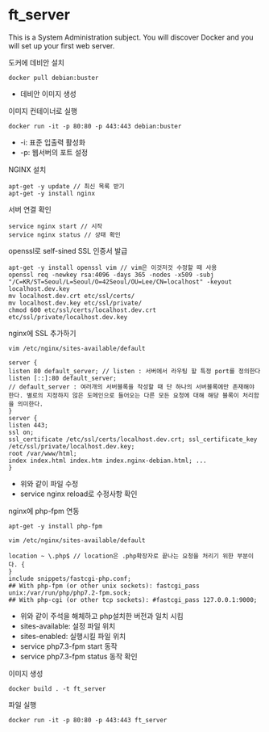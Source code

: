 # ft_server
This is a System Administration subject. You will discover Docker and you will set up your first web server.

도커에 데비안 설치
```
docker pull debian:buster
```
- 데비안 이미지 생성

이미지 컨테이너로 실행
```
docker run -it -p 80:80 -p 443:443 debian:buster
```
- -i: 표준 입출력 활성화
- -p: 웹서버의 포트 설정

NGINX 설치
```
apt-get -y update // 최신 목록 받기
apt-get -y install nginx
```

서버 연결 확인
```
service nginx start // 시작
service nginx status // 상태 확인
```

openssl로 self-sined SSL 인증서 발급
```
apt-get -y install openssl vim // vim은 이것저것 수정할 때 사용
openssl req -newkey rsa:4096 -days 365 -nodes -x509 -subj "/C=KR/ST=Seoul/L=Seoul/O=42Seoul/OU=Lee/CN=localhost" -keyout localhost.dev.key
mv localhost.dev.crt etc/ssl/certs/
mv localhost.dev.key etc/ssl/private/
chmod 600 etc/ssl/certs/localhost.dev.crt etc/ssl/private/localhost.dev.key
```

nginx에 SSL 추가하기
```
vim /etc/nginx/sites-available/default

server {
listen 80 default_server; // listen : 서버에서 라우팅 할 특정 port를 정의한다 listen [::]:80 default_server;
// default_server : 여러개의 서버블록을 작성할 때 단 하나의 서버블록에만 존재해야 한다. 별로의 지정하지 않은 도메인으로 들어오는 다른 모든 요청에 대해 해당 블록이 처리함을 의미한다.
}
server {
listen 443;
ssl on;
ssl_certificate /etc/ssl/certs/localhost.dev.crt; ssl_certificate_key /etc/ssl/private/localhost.dev.key;
root /var/www/html;
index index.html index.htm index.nginx-debian.html; ...
}
```
- 위와 같이 파일 수정
- service nginx reload로 수정사항 확인

nginx에 php-fpm 연동
```
apt-get -y install php-fpm

vim /etc/nginx/sites-available/default

location ~ \.php$ // location은 .php확장자로 끝나는 요청을 처리기 위한 부분이다. {
}
include snippets/fastcgi-php.conf;
## With php-fpm (or other unix sockets): fastcgi_pass unix:/var/run/php/php7.2-fpm.sock;
## With php-cgi (or other tcp sockets): #fastcgi_pass 127.0.0.1:9000;
```
- 위와 같이 주석을 해체하고 php설치한 버전과 일치 시킴
- sites-available: 설정 파일 위치
- sites-enabled: 실행시킬 파일 위치
- service php7.3-fpm start 동작
- service php7.3-fpm status 동작 확인


이미지 생성
```
docker build . -t ft_server
```

파일 실행
```
docker run -it -p 80:80 -p 443:443 ft_server
```